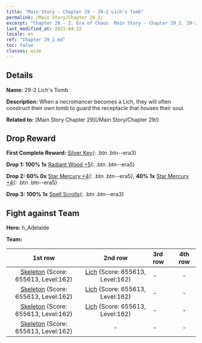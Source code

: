 ```yaml
---
title: "Main Story - Chapter 29 - 29-2 Lich's Tomb"
permalink: /Main Story/Chapter 29_2/
excerpt: "Chapter 29 - 2. Era of Chaos  Main Story - Chapter 29_2. 29-2 Lich's Tomb"
last_modified_at: 2021-04-22
locale: en
ref: "Chapter 29_2.md"
toc: false
classes: wide
---
```


## Details

 **Name:** 29-2 Lich's Tomb

 **Description:** When a necromancer becomes a Lich, they will often construct their own tomb to guard the receptacle that houses their soul.

 **Related to:** [Main Story Chapter 29](/Main Story/Chapter 29/)

## Drop Reward

 **First Complete Reward:** [Silver Key](/Items/con_693/){: .btn .btn--era3}

 **Drop 1:** **100% 1x** [Radiant Wood +5](/Items/mat_97/){: .btn .btn--era5}

 **Drop 2:** **60% 0x** [Star Mercury +4](/Items/mat_91/){: .btn .btn--era5}, **40% 1x** [Star Mercury +4](/Items/mat_91/){: .btn .btn--era5}

 **Drop 3:** **100% 1x** [Spell Scrolls](/Items/con_694/){: .btn .btn--era3}


## Fight against Team
 **Hero:** h_Adelaide

 **Team:**


  | 1st row | 2nd row | 3rd row | 4th row |
  |:----:|:----:|:----|:----:|
  | [Skeleton](/units/Skeleton/) (Score: 655613, Level:162)  | [Lich](/units/Lich/) (Score: 655613, Level:162)  | - | - |
  | [Skeleton](/units/Skeleton/) (Score: 655613, Level:162)  | [Lich](/units/Lich/) (Score: 655613, Level:162)  | - | - |
  | [Skeleton](/units/Skeleton/) (Score: 655613, Level:162)  | [Lich](/units/Lich/) (Score: 655613, Level:162)  | - | - |
  | [Skeleton](/units/Skeleton/) (Score: 655613, Level:162)  | - | - | - |


